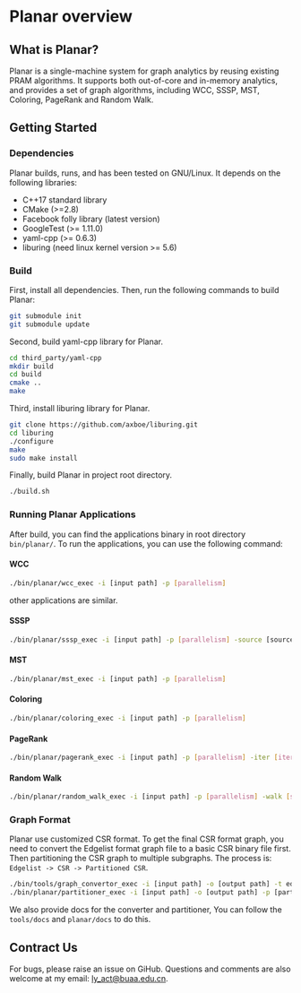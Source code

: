 # Planar overview
## What is Planar?
Planar is a single-machine system for graph analytics by reusing existing PRAM algorithms. 
It supports both out-of-core and in-memory analytics, and provides a set of graph algorithms, 
including WCC, SSSP, MST, Coloring, PageRank and Random Walk.

## Getting Started
### Dependencies
Planar builds, runs, and has been tested on GNU/Linux. It depends on the following libraries:
- C++17 standard library
- CMake (>=2.8)
- Facebook folly library (latest version)
- GoogleTest (>= 1.11.0)
- yaml-cpp (>= 0.6.3)
- liburing (need linux kernel version >= 5.6)

### Build
First, install all dependencies. Then, run the following commands to build Planar:
```bash
git submodule init
git submodule update
```
Second, build yaml-cpp library for Planar.
```bash
cd third_party/yaml-cpp
mkdir build
cd build
cmake ..
make
```
Third, install liburing library for Planar.
```bash
git clone https://github.com/axboe/liburing.git
cd liburing
./configure
make
sudo make install
```

Finally, build Planar in project root directory.
```bash
./build.sh
```

### Running Planar Applications
After build, you can find the applications binary in root directory `bin/planar/`. 
To run the applications, you can use the following command:

#### WCC
```bash
./bin/planar/wcc_exec -i [input path] -p [parallelism] 
```
other applications are similar.
#### SSSP
```bash
./bin/planar/sssp_exec -i [input path] -p [parallelism] -source [source vertex id]
```
#### MST
```bash
./bin/planar/mst_exec -i [input path] -p [parallelism] 
```
#### Coloring
```bash
./bin/planar/coloring_exec -i [input path] -p [parallelism]
```
#### PageRank
```bash
./bin/planar/pagerank_exec -i [input path] -p [parallelism] -iter [iteration]
``` 
#### Random Walk
```bash
./bin/planar/random_walk_exec -i [input path] -p [parallelism] -walk [steps]
```

### Graph Format
Planar use customized CSR format. 
To get the final CSR format graph, you need to convert the Edgelist format graph file to a basic CSR binary file first. 
Then partitioning the CSR graph to multiple subgraphs. The process is: `Edgelist -> CSR -> Partitioned CSR`.

```bash
./bin/tools/graph_convertor_exec -i [input path] -o [output path] -t edgelistcsv2csrbin
./bin/planar/partitioner_exec -i [input path] -o [output path] -p [partition number] -cut_v [cut vertex number]
```

We also provide docs for the converter and partitioner, You can follow the `tools/docs` and `planar/docs` to do this.

## Contract Us
For bugs, please raise an issue on GiHub. Questions and comments are also welcome at my email: ly_act@buaa.edu.cn.